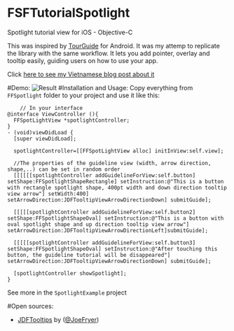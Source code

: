 # FSFTutorialSpotlight
Spotlight tutorial view for iOS - Objective-C

This was inspired by [TourGuide](https://github.com/worker8/TourGuide) for Android. It was my attemp to replicate the library with the same workflow. It lets you add pointer, overlay and tooltip easily, guiding users on how to use your app.

Click [here to see my Vietnamese blog post about it](http://flysofast.comuv.com/2016/10/30/tao-huong-dan-su-dung-cho-nguoi-dung-theo-dang-spotlight/?preview=true&preview_id=187&preview_nonce=1a1f80695d&post_format=standard)

#Demo:
![Result](https://github.com/flysofast/FSFTutorialSpotlight/blob/master/FFSpotlightDemo.gif)
#Installation and Usage:
Copy everything from `FFSpotlight` folder to your project and use it like this:
``` objc
    // In your interface
@interface ViewController (){
  FFSpotLightView *spotlightController;
}
- (void)viewDidLoad {
  [super viewDidLoad];

  spotlightController=[[FFSpotLightView alloc] initInView:self.view];

  //The properties of the guideline view (width, arrow direction, shape,..) can be set in random order
  [[[[[[spotlightController addGuidelineForView:self.button] setShape:FFSpotlightShapeRectangle] setInstruction:@"This is a button with rectangle spotlight shape, 400pt width and down direction tooltip view arrow"] setWidth:400] setArrowDirection:JDFTooltipViewArrowDirectionDown] submitGuide];

  [[[[[spotlightController addGuidelineForView:self.button2] setShape:FFSpotlightShapeOval] setInstruction:@"This is a button with oval spotlight shape and up direction tooltip view arrow"] setArrowDirection:JDFTooltipViewArrowDirectionLeft]submitGuide];

  [[[[[spotlightController addGuidelineForView:self.button3] setShape:FFSpotlightShapeOval] setInstruction:@"After touching this button, the guideline tutorial will be disappeared"] setArrowDirection:JDFTooltipViewArrowDirectionDown] submitGuide];

  [spotlightController showSpotlight];
}

```
See more in the `SpotlightExample` project

#Open sources:
- [JDFTooltips](https://github.com/JoeFryer/JDFTooltips) by ([@JoeFryer](https://twitter.com/joefryer88))
